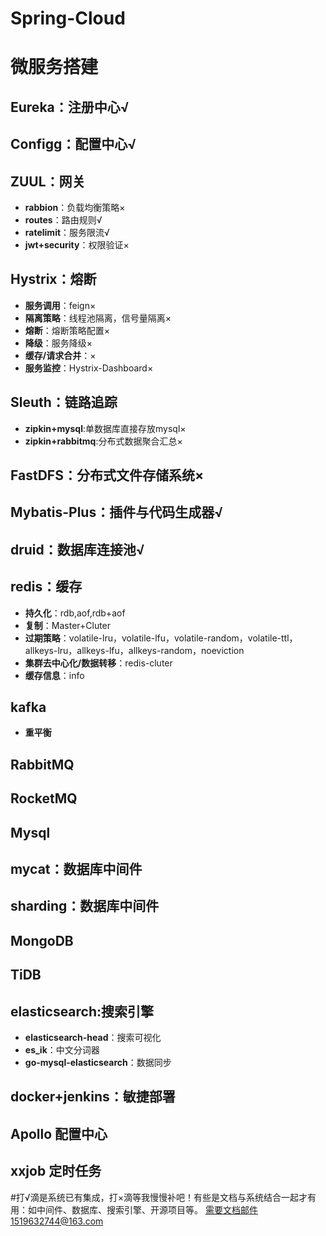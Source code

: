 # Spring-Cloud
# 微服务搭建
   
## Eureka：注册中心√
## Configg：配置中心√
## ZUUL：网关
- **rabbion**：负载均衡策略×
- **routes**：路由规则√
- **ratelimit**：服务限流√
- **jwt+security**：权限验证×
## Hystrix：熔断
- **服务调用**：feign×
- **隔离策略**：线程池隔离，信号量隔离×
- **熔断**：熔断策略配置×
- **降级**：服务降级×
- **缓存/请求合并**：×
- **服务监控**：Hystrix-Dashboard×
## Sleuth：链路追踪
- **zipkin+mysql**:单数据库直接存放mysql×
- **zipkin+rabbitmq**:分布式数据聚合汇总×
## FastDFS：分布式文件存储系统×
## Mybatis-Plus：插件与代码生成器√
## druid：数据库连接池√
## redis：缓存
- **持久化**：rdb,aof,rdb+aof
- **复制**：Master+Cluter
- **过期策略**：volatile-lru，volatile-lfu，volatile-random，volatile-ttl，allkeys-lru，allkeys-lfu，allkeys-random，noeviction
- **集群去中心化/数据转移**：redis-cluter
- **缓存信息**：info
## kafka
- **重平衡**
## RabbitMQ
## RocketMQ
## Mysql
## mycat：数据库中间件
## sharding：数据库中间件
## MongoDB
## TiDB
## elasticsearch:搜索引擎
- **elasticsearch-head**：搜索可视化
- **es_ik**：中文分词器
- **go-mysql-elasticsearch**：数据同步 
## docker+jenkins：敏捷部署
## Apollo 配置中心
## xxjob 定时任务

#打√滴是系统已有集成，打×滴等我慢慢补吧！有些是文档与系统结合一起才有用：如中间件、数据库、搜索引擎、开源项目等。
需要文档邮件1519632744@163.com


